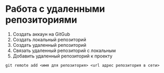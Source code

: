 # Работа с удаленными репозиториями
1. Создать аккаун на GitGub
2. Создать локальный репозиторий
3. Создать удаленный репозиторий
4. Связать удаленный репозиторий с локальным  
5. Добавить удаленный репозиторий к проекту
```
git remote add <имя для репозитория> <url адрес репозитория в сети>
```
